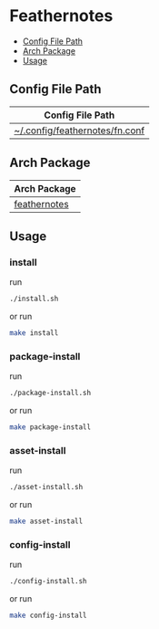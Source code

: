 

# Feathernotes

* [Config File Path](#config-file-path)
* [Arch Package](#arch-package)
* [Usage](#usage)




## Config File Path

| Config File Path |
| ---------------- |
| [~/.config/feathernotes/fn.conf](./asset/overlay/etc/skel/.config/feathernotes/fn.conf) |




## Arch Package

| Arch Package |
| --- |
| [feathernotes](https://archlinux.org/packages/extra/x86_64/feathernotes/) |




## Usage


### install

run

``` sh
./install.sh
```

or run

``` sh
make install
```


### package-install

run

``` sh
./package-install.sh
```

or run

``` sh
make package-install
```


### asset-install

run

``` sh
./asset-install.sh
```

or run

``` sh
make asset-install
```


### config-install

run

``` sh
./config-install.sh
```

or run

``` sh
make config-install
```

